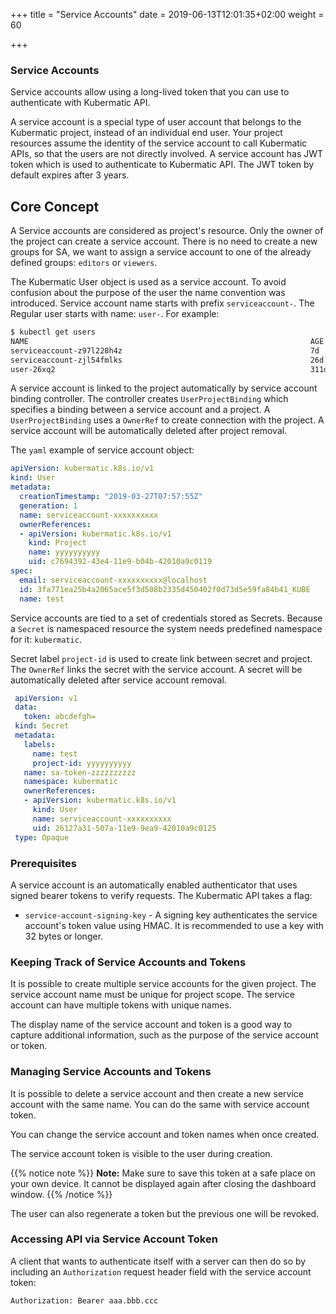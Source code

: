 +++
title = "Service Accounts"
date = 2019-06-13T12:01:35+02:00
weight = 60

+++

### Service Accounts

Service accounts allow using a long-lived token that you can use to authenticate with Kubermatic API.

A service account is a special type of user account that belongs to the Kubermatic project, instead of an individual
end user. Your project resources assume the identity of the service account to call Kubermatic APIs, so that the users
are not directly involved. A service account has JWT token which is used to authenticate to Kubermatic API. The JWT token
by default expires after 3 years.

## Core Concept

A Service accounts are considered as project's resource. Only the owner of the project  can create a service account.
There is no need to create a new groups for SA, we want to assign a service account to one of the already defined groups:
`editors` or `viewers`.

The Kubermatic User object is used as a service account. To avoid confusion about the purpose of the user the name convention
was introduced. Service account name starts with prefix `serviceaccount-`. The Regular user starts with name: `user-`.
For example:

```bash
$ kubectl get users
NAME                                                               AGE
serviceaccount-z97l228h4z                                          7d
serviceaccount-zjl54fmlks                                          26d
user-26xq2                                                         311d
```

A service account is linked to the project automatically by service account binding controller. The controller creates
`UserProjectBinding` which specifies a binding between a service account and a project. A `UserProjectBinding` uses a
`OwnerRef` to create connection with the project. A service account will be automatically deleted after project removal.

The `yaml` example of service account object:

```yaml
apiVersion: kubermatic.k8s.io/v1
kind: User
metadata:
  creationTimestamp: "2019-03-27T07:57:55Z"
  generation: 1
  name: serviceaccount-xxxxxxxxxx
  ownerReferences:
  - apiVersion: kubermatic.k8s.io/v1
    kind: Project
    name: yyyyyyyyyy
    uid: c7694392-43e4-11e9-b04b-42010a9c0119
spec:
  email: serviceaccount-xxxxxxxxxx@localhost
  id: 3fa771ea25b4a2065ace5f3d508b2335d450402f0d73d5e59fa84b41_KUBE
  name: test
```

Service accounts are tied to a set of credentials stored as Secrets. Because a `Secret` is namespaced resource the
system needs predefined namespace for it: `kubermatic`.

Secret label `project-id` is used to create link between secret and project. The `OwnerRef` links the secret with the
service account. A secret will be automatically deleted after service account removal.

```yaml
 apiVersion: v1
 data:
   token: abcdefgh=
 kind: Secret
 metadata:
   labels:
     name: test
     project-id: yyyyyyyyyy
   name: sa-token-zzzzzzzzzz
   namespace: kubermatic
   ownerReferences:
   - apiVersion: kubermatic.k8s.io/v1
     kind: User
     name: serviceaccount-xxxxxxxxxx
     uid: 26127a31-507a-11e9-9ea9-42010a9c0125
 type: Opaque

```

### Prerequisites

A service account is an automatically enabled authenticator that uses signed bearer tokens to verify requests. The Kubermatic API takes a flag:

- `service-account-signing-key` - A signing key authenticates the service account's token value using HMAC. It is recommended to use a key with 32 bytes or longer.

### Keeping Track of Service Accounts and Tokens

It is possible to create multiple service accounts for the given project. The service account name must be unique for
project scope. The service account can have multiple tokens with unique names.

The display name of the service account and token is a good way to capture additional information, such as the purpose of
the service account or token.

### Managing Service Accounts and Tokens

It is possible to delete a service account and then create a new service account with the same name. You can do the same
with service account token.

You can change the service account and token names when once created.

The service account token is visible to the user during creation.

{{% notice note %}}
**Note:** Make sure to save this token at a safe place on your own device. It cannot be displayed again after closing the dashboard window.
{{% /notice %}}

The user can also regenerate a token but the previous one will be revoked.

### Accessing API via Service Account Token

A client that wants to authenticate itself with a server can then do so by including an `Authorization` request header
field with the service account token:

```HTTP
Authorization: Bearer aaa.bbb.ccc
```
